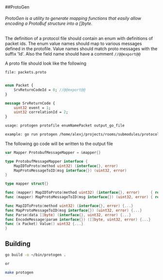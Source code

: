 ##ProtoGen

###### ProtoGen is a utility to generate mapping functions that easily allow encoding a ProtoBuf structure into a []byte.


The definition of a protocol file should contain an enum with definitions of packet ids. The enum value names should map to various messages defined in the protofile. Value names should match proto messages with the suffix 'Id'. Also the field name should have a comment `//@@export@@`

A proto file should look like the following   

```proto 
file: packets.proto


enum Packet {
    SrvReturnCodeId = 0; //@@export@@
}

message SrvReturnCode {
    uint32 event = 1;
    uint32 correlationId = 2;
}

```




```bash
usage: protogen protofile enumNamePacket output_go_file

example: go run protogen /home/alexj/projects/rooms/submodules/protocol-definitions/centralserver/css1erver.proto Packet /home/alexj/projects/rooms/proto/cs/mapping.go

```

The following go code will be written to the output file
```go 
var Mapper ProtobufMessageMapper = &mapper{}

type ProtobufMessageMapper interface {
	MapIDToProto(method uint32) (interface{}, error)
	MapProtoMessageToID(msg interface{}) (uint32, error)
}

type mapper struct{}

func (mapper) MapIDToProto(method uint32) (interface{}, error)     { return MapIDToProto(method) }
func (mapper) MapProtoMessageToID(msg interface{}) (uint32, error) { return MapProtoMessageToID(msg) }

func MapIDToProto(method uint32) (interface{}, error) {...}
func MapProtoMessageToID(msg interface{}) (uint32, error) {...} 
func Parse(data []byte) (interface{}, uint32, error) {...} 
func EncodeMessage(param interface{}) ([]byte, uint32, error) {...} 
func (x Packet) Value() uint32 {...} 
}
```

  

## Building
```bash 
go build -o ~/bin/protogen .

or 

make protogen
```   
